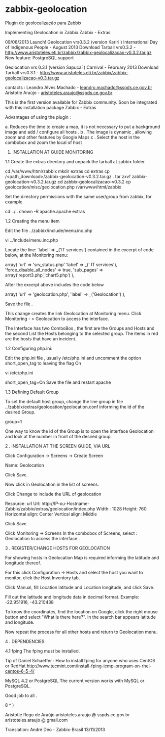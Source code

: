 zabbix-geolocation
==================

Plugin de geolocalização para Zabbix


Implementing Geolocation in Zabbix
Zabbix - Extras

09/08/2013
Launch!
Geolocation vrs0.3.2 (version Kariri )
International Day of Indigenous People - August 2013
Download Tarball vrs0.3.2 - http://www.aristoteles.eti.br/zabbix/zabbix-geolocalizacao-v0.3.2.tar.gz
New feature:
PostgreSQL support


Geolocation vrs 0.3.1 (version Sapucaí )
Carnival - February 2013
Download Tarball vrs0.3.1 - http://www.aristoteles.eti.br/zabbix/zabbix-geolocalizacao-v0.3.tar.gz

contacts :
Leandro Alves Machado - leandro.machado@sspds.ce.gov.br
Aristotle Araújo - aristoteles.araujo@sspds.ce.gov.br


This is the first version available for Zabbix community.
Soon be integrated with this installation package Zabbix - Extras

Advantages of using the plugin :

a. Reduces the time to create a map, it is not necessary to put a background image and add / configure all hosts .
b . The image is dynamic , allowing zoom and other features by Google Maps
c . Select the host in the combobox and zoom the local of host


1. INSTALLATION AT GUIDE MONITORING

1.1 Create the extras directory and unpack the tarball at zabbix folder

cd /var/www/html/zabbix
mkdir extras
cd extras
cp /<path_download>/zabbix-geolocation-v0.3.2.tar.gz .
tar zxvf zabbix-geolocation-v0.3.2.tar.gz
cd zabbix-geolocalizacao-v0.3.2
cp geolocation/misc/geolocation.php /var/www/html/zabbix

Set the directory permissions with the same user/group from zabbix, for example

cd ../..
chown -R apache.apache extras


1.2 Creating the menu item

Edit the file ../zabbix/include/menu.inc.php

vi ../include/menu.inc.php

Locate the line: 'label' => _('IT services') contained in the excerpt of code below, at the Monitoring menu:

array(
'url' => 'srv_status.php'
    'label' => _(' IT services'),
    'force_disable_all_nodes' => true,
    'sub_pages' => array('report3.php','chart5.php')
    ),

After the excerpt above includes the code below

array(
    'url' => 'geolocation.php',
    'label' => _('Geolocation')
    ),

Save the file .

This change creates the link Geolocation at Monitoring menu.
Click Monitoring - > Geolocation to access the interface.

The Interface has two ComboBox , the first are the Groups and Hosts
and the second List the Hosts belonging to the selected group.
The items in red are the hosts that have an incident.

1.2 Configuring php.ini:

Edit the php.ini file , usually /etc/php.ini and uncomment the option short_open_tag to leaving the flag On

vi /etc/php.ini

short_open_tag=On
Save the file and restart apache


1.3 Defining Default Group

To set the default host group, change the line group in file ../zabbix/extras/geolocation/geolocation.conf
informing the id of the desired Group.

group=1

One way to know the id of the Group is to open the interface
Geolocation and look at the number in front of the desired group.


2 . INSTALLATION AT THE SCREEN GUIDE, VIA URL

Click Configuration -> Screens -> Create Screen

Name: Geolocation

Click Save.

Now click in Geolocation in the list of screens.

Click Change to include the URL of geolocation

Resource: url
Url: http://IP-ou-Hostname-Zabbix/zabbix/extras/geolocation/index.php
Width : 1028
Height: 760
Horizontal align: Center
Vertical align: Middle

Click Save.

Click Monitoring -> Screens
In the combobox of Screens, select : Geolocation to access the interface .



3 . REGISTER/CHANGE HOSTS FOR GEOLOCATION

For showing hosts in Geolocation Map  is required informing the latitude and longitude thereof.

For this click Configuration -> Hosts and select the host you want to monitor, click the Host Inventory tab.

Click Manual, fill Location latitude and Location longitude, and click Save.

Fill out the latitude and longitude data in decimal format. Example: -22.951916, -43.210438

To know the coordinates, find the location on Google, click the right mouse button and select "What is there here?". In the search bar appears latitude and longitude.

Now repeat the process for all other hosts and return to Geolocation menu.

4 . DEPENDENCIES

4.1 fping
The fping must be installed.

Tip of Daniel Schaeffer :
How to install fping for anyone who uses CentOS or RedHat
http://www.tecmint.com/install-fping-icmp-program-on-rhel-centos-6-5-4/


MySQL 4.2 or PostgreSQL
The current version works with MySQL or PostgreSQL.


Good job to all .

8 ^ )

Aristotle Rego de Araújo
aristoteles.araujo @ sspds.ce.gov.br
aristoteles.araujo @ gmail.com

Translation: 
André Déo - Zabbix-Brasil
13/11/2013
